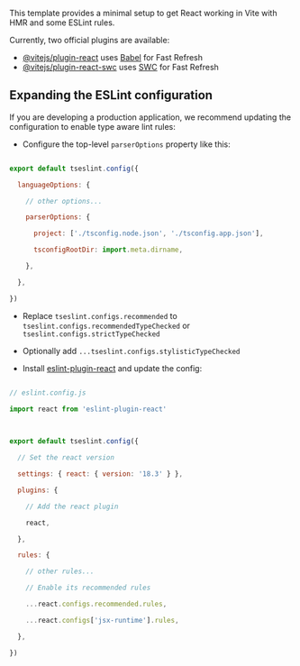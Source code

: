 This template provides a minimal setup to get React working in Vite with HMR and some ESLint rules.

Currently, two official plugins are available:

- [@vitejs/plugin-react](https://github.com/vitejs/vite-plugin-react/blob/main/packages/plugin-react/README.md) uses [Babel](https://babeljs.io/) for Fast Refresh
- [@vitejs/plugin-react-swc](https://github.com/vitejs/vite-plugin-react-swc) uses [SWC](https://swc.rs/) for Fast Refresh

## Expanding the ESLint configuration

If you are developing a production application, we recommend updating the configuration to enable type aware lint rules:

- Configure the top-level `parserOptions` property like this:

```js

export default tseslint.config({

  languageOptions: {

    // other options...

    parserOptions: {

      project: ['./tsconfig.node.json', './tsconfig.app.json'],

      tsconfigRootDir: import.meta.dirname,

    },

  },

})

```


- Replace `tseslint.configs.recommended` to `tseslint.configs.recommendedTypeChecked` or `tseslint.configs.strictTypeChecked`

- Optionally add `...tseslint.configs.stylisticTypeChecked`

- Install [eslint-plugin-react](https://github.com/jsx-eslint/eslint-plugin-react) and update the config:

```js

// eslint.config.js

import react from 'eslint-plugin-react'

  

export default tseslint.config({

  // Set the react version

  settings: { react: { version: '18.3' } },

  plugins: {

    // Add the react plugin

    react,

  },

  rules: {

    // other rules...

    // Enable its recommended rules

    ...react.configs.recommended.rules,

    ...react.configs['jsx-runtime'].rules,

  },

})

```